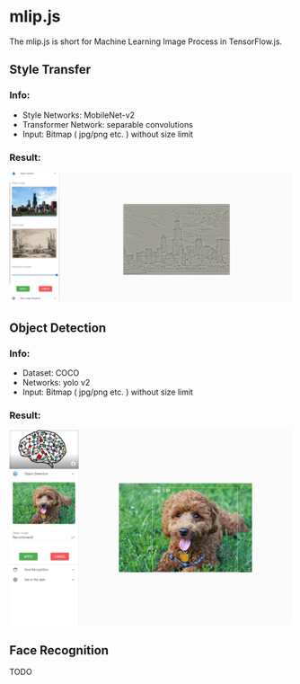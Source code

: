 # mlip.js

The mlip.js is short for Machine Learning Image Process in TensorFlow.js.

## Style Transfer

### Info:

- Style Networks: MobileNet-v2
- Transformer Network: separable convolutions
- Input: Bitmap ( jpg/png etc. ) without size limit

### Result:

![](docs/imgs/style_result.png)

## Object Detection

### Info:

- Dataset: COCO
- Networks: yolo v2
- Input: Bitmap ( jpg/png etc. ) without size limit

### Result:

![](docs/imgs/object_result.png)

## Face Recognition

TODO
